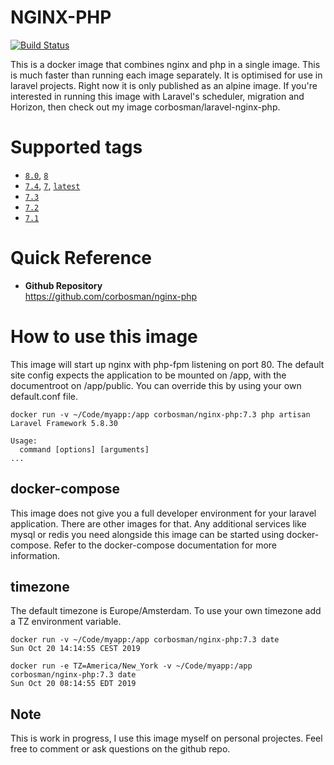 
# NGINX-PHP

[![Build Status](https://travis-ci.org/corbosman/nginx-php.svg?branch=master)](https://travis-ci.org/corbosman/nginx-php)

This is a docker image that combines nginx and php in a single image. This is much faster than running each image separately. It is optimised for use in laravel projects.  Right now it is only published as an alpine image. If you're interested in running this image with Laravel's scheduler, migration and Horizon, then check out my image corbosman/laravel-nginx-php. 

# Supported tags

* <code>[8.0](https://github.com/corbosman/nginx-php/blob/master/Dockerfile)</code>, <code>[8](https://github.com/corbosman/nginx-php/blob/master/Dockerfile)</code>
* <code>[7.4](https://github.com/corbosman/nginx-php/blob/master/Dockerfile)</code>, <code>[7](https://github.com/corbosman/nginx-php/blob/master/Dockerfile)</code>, <code>[latest](https://github.com/corbosman/nginx-php/blob/master/Dockerfile)</code>
* <code>[7.3](https://github.com/corbosman/nginx-php/blob/master/Dockerfile)</code>
* <code>[7.2](https://github.com/corbosman/nginx-php/blob/master/Dockerfile)</code>
* <code>[7.1](https://github.com/corbosman/nginx-php/blob/master/Dockerfile)</code>

# Quick Reference

* **Github Repository**<br>
  https://github.com/corbosman/nginx-php

# How to use this image

This image will start up nginx with php-fpm listening on port 80.  The default site config expects the application to be mounted on /app, with the documentroot on /app/public. You can override this by using your own default.conf file. 

```
docker run -v ~/Code/myapp:/app corbosman/nginx-php:7.3 php artisan
Laravel Framework 5.8.30

Usage:
  command [options] [arguments]
...
```

## docker-compose

This image does not give you a full developer environment for your laravel application. There are other images for that. Any additional services like mysql or redis you need alongside this image can be started using docker-compose.  Refer to the docker-compose documentation for more information. 

## timezone

The default timezone is Europe/Amsterdam. To use your own timezone add a TZ environment variable.

```
docker run -v ~/Code/myapp:/app corbosman/nginx-php:7.3 date
Sun Oct 20 14:14:55 CEST 2019
```

```
docker run -e TZ=America/New_York -v ~/Code/myapp:/app corbosman/nginx-php:7.3 date
Sun Oct 20 08:14:55 EDT 2019
```

##  Note
This is work in progress,  I use this image myself on personal projectes. Feel free to comment or ask questions on the github repo. 
